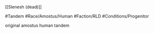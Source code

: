 [[Slenesh (dead)]]

#Tandem
#Race/Amostus/Human 
#Faction/RLD 
#Conditions/Progenitor

original amostus human tandem